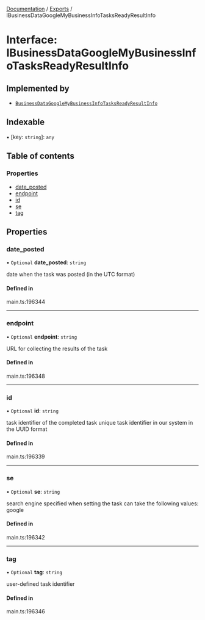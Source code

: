 [Documentation](../README.md) / [Exports](../modules.md) / IBusinessDataGoogleMyBusinessInfoTasksReadyResultInfo

# Interface: IBusinessDataGoogleMyBusinessInfoTasksReadyResultInfo

## Implemented by

- [`BusinessDataGoogleMyBusinessInfoTasksReadyResultInfo`](../classes/BusinessDataGoogleMyBusinessInfoTasksReadyResultInfo.md)

## Indexable

▪ [key: `string`]: `any`

## Table of contents

### Properties

- [date\_posted](IBusinessDataGoogleMyBusinessInfoTasksReadyResultInfo.md#date_posted)
- [endpoint](IBusinessDataGoogleMyBusinessInfoTasksReadyResultInfo.md#endpoint)
- [id](IBusinessDataGoogleMyBusinessInfoTasksReadyResultInfo.md#id)
- [se](IBusinessDataGoogleMyBusinessInfoTasksReadyResultInfo.md#se)
- [tag](IBusinessDataGoogleMyBusinessInfoTasksReadyResultInfo.md#tag)

## Properties

### date\_posted

• `Optional` **date\_posted**: `string`

date when the task was posted (in the UTC format)

#### Defined in

main.ts:196344

___

### endpoint

• `Optional` **endpoint**: `string`

URL for collecting the results of the task

#### Defined in

main.ts:196348

___

### id

• `Optional` **id**: `string`

task identifier of the completed task
unique task identifier in our system in the UUID format

#### Defined in

main.ts:196339

___

### se

• `Optional` **se**: `string`

search engine specified when setting the task
can take the following values: google

#### Defined in

main.ts:196342

___

### tag

• `Optional` **tag**: `string`

user-defined task identifier

#### Defined in

main.ts:196346

